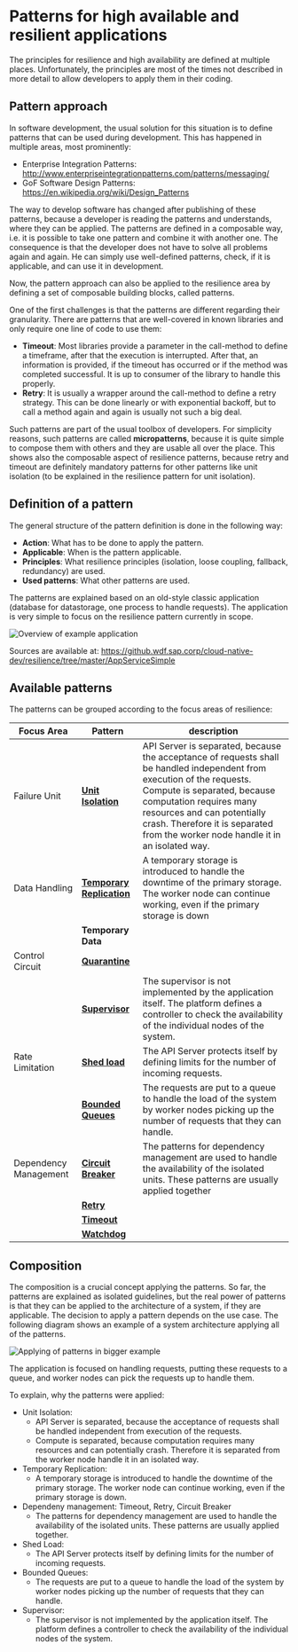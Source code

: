 # Patterns for high available and resilient applications

The principles for resilience and high availability are defined at multiple places. Unfortunately, the principles are most of the times not described in more detail to allow developers to apply them in their coding.

## Pattern approach

In software development, the usual solution for this situation is to define patterns that can be used during development. This has happened in multiple areas, most prominently:

- Enterprise Integration Patterns: http://www.enterpriseintegrationpatterns.com/patterns/messaging/
- GoF Software Design Patterns: https://en.wikipedia.org/wiki/Design_Patterns

The way to develop software has changed after publishing of these patterns, because a developer is reading the patterns and understands, where they can be applied. The patterns are defined in a composable way, i.e. it is possible to take one pattern and combine it with another one. The consequence is that the developer does not have to solve all problems again and again. He can simply use well-defined patterns, check, if it is applicable, and can use it in development.

Now, the pattern approach can also be applied to the resilience area by defining a set of composable building blocks, called patterns.

One of the first challenges is that the patterns are different regarding their granularity. There are patterns that are well-covered in known libraries and only require one line of code to use them:

- **Timeout**: Most libraries provide a parameter in the call-method to define a timeframe, after that the execution is interrupted. After that, an information is provided, if the timeout has occurred or if the method was completed successful. It is up to consumer of the library to handle this properly.
- **Retry**: It is usually a wrapper around the call-method to define a retry strategy. This can be done linearly or with exponential backoff, but to call a method again and again is usually not such a big deal.

Such patterns are part of the usual toolbox of developers. For simplicity reasons, such patterns are called **micropatterns**, because it is quite simple to compose them with others and they are usable all over the place. This shows also the composable aspect of resilience patterns, because retry and timeout are definitely mandatory patterns for other patterns like unit isolation (to be explained in the resilience pattern for unit isolation).

## Definition of a pattern

The general structure of the pattern definition is done in the following way:

- **Action**: What has to be done to apply the pattern.
- **Applicable**: When is the pattern applicable.
- **Principles**: What resilience principles (isolation, loose coupling, fallback, redundancy) are used.
- **Used patterns**: What other patterns are used.

The patterns are explained based on an old-style classic application (database for datastorage, one process to handle requests). The application is very simple to focus on the resilience pattern currently in scope.

![Overview of example application](https://github.wdf.sap.corp/cloud-native-dev/resilience/blob/master/Images/OverviewRefApp.png)

Sources are available at: https://github.wdf.sap.corp/cloud-native-dev/resilience/tree/master/AppServiceSimple

## Available patterns

The patterns can be grouped according to the focus areas of resilience:


| Focus Area      | Pattern                                                   | description                  | 
|---------------- |-----------------------------------------------------------|------------------------------|
| Failure Unit    | [**Unit Isolation**](/AppService-UnitIsolation)           | API Server is separated, because the acceptance of requests shall be handled independent from execution of the requests. Compute is separated, because computation requires many resources and can potentially crash. Therefore it is separated from the worker node handle it in an isolated way. |  
| Data Handling   | [**Temporary Replication**](/AppService-Replication)      | A temporary storage is introduced to handle the downtime of the primary storage. The worker node can continue working, even if the primary storage is down |   
|                 | **Temporary Data**                                        |                              |  
| Control Circuit | [**Quarantine**](/AppService-Quarantine)                  |                              | 
|                 | [**Supervisor**](/Supervisor)                  | The supervisor is not implemented by the application itself. The platform defines a controller to check the availability of the individual nodes of the system. |   
| Rate Limitation | [**Shed load**](/AppService-RateLimitation)               | The API Server protects itself by defining limits for the number of incoming requests. | 
|                 | [**Bounded Queues**](/AppService)                         | The requests are put to a queue to handle the load of the system by worker nodes picking up the number of requests that they can handle. |   
| Dependency Management | [**Circuit Breaker**](/CircuitBreaker.md)           | The patterns for dependency management are used to handle the availability of the isolated units. These patterns are usually applied together |  
|                       | [**Retry**](/Retry.md)                              |                              | 
|                       | [**Timeout**](/Timeout.md)                          |                              | 
|                       | [**Watchdog**](/Watchdog.md)                        |                              | 
  
## Composition

The composition is a crucial concept applying the patterns. So far, the patterns are explained as isolated guidelines, but the real power of patterns is that they can be applied to the architecture of a system, if they are applicable. The decision to apply a pattern depends on the use case. The following diagram shows an example of a system architecture applying all of the patterns.

![Applying of patterns in bigger example](https://github.wdf.sap.corp/cloud-native-dev/resilience/blob/master/Images/RefExample.png)

The application is focused on handling requests, putting these requests to a queue, and worker nodes can pick the requests up to handle them.

To explain, why the patterns were applied:

- Unit Isolation:
  - API Server is separated, because the acceptance of requests shall be handled independent from execution of the requests.
  - Compute is separated, because computation requires many resources and can potentially crash. Therefore it is separated from the worker node handle it in an isolated way.
- Temporary Replication:
  - A temporary storage is introduced to handle the downtime of the primary storage. The worker node can continue working, even if the primary storage is down.
- Dependeny management: Timeout, Retry, Circuit Breaker
  - The patterns for dependency management are used to handle the availability of the isolated units. These patterns are usually applied together.
- Shed Load:
  - The API Server protects itself by defining limits for the number of incoming requests.
- Bounded Queues:
  - The requests are put to a queue to handle the load of the system by worker nodes picking up the number of requests that they can handle.
- Supervisor:
  - The supervisor is not implemented by the application itself. The platform defines a controller to check the availability of the individual nodes of the system.
